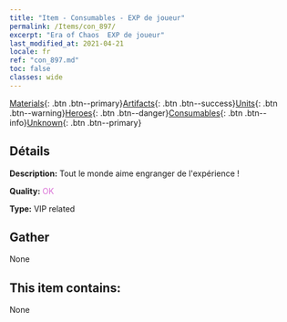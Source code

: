 ```yaml
---
title: "Item - Consumables - EXP de joueur"
permalink: /Items/con_897/
excerpt: "Era of Chaos  EXP de joueur"
last_modified_at: 2021-04-21
locale: fr
ref: "con_897.md"
toc: false
classes: wide
---
```

 [Materials](/fr/Items/){: .btn .btn--primary}[Artifacts](/fr/Items/Artifacts/){: .btn .btn--success}[Units](/fr/Items/Units/){: .btn .btn--warning}[Heroes](/fr/Items/Heroes/){: .btn .btn--danger}[Consumables](/fr/Items/Consumables/){: .btn .btn--info}[Unknown](/fr/Items/Unknown/){: .btn .btn--primary}

## Détails
 **Description:** Tout le monde aime engranger de l'expérience !

 **Quality:** <span style="color: #DA70D6">OK</span>

 **Type:** VIP related

## Gather

  None

## This item contains:

  None

